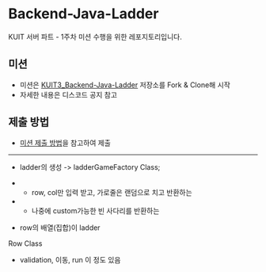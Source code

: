 # Backend-Java-Ladder
KUIT 서버 파트 - 1주차 미션 수행을 위한 레포지토리입니다.

## 미션
- 미션은 [KUIT3_Backend-Java-Ladder](https://github.com/Konkuk-KUIT/KUIT3_Backend-Java-Ladder) 저장소를 Fork & Clone해 시작
- 자세한 내용은 디스코드 공지 참고

## 제출 방법
- [미션 제출 방법](https://lavender-house-a0f.notion.site/Server_-1ef654a18417443498bea1d6caca77cd?pvs=4)을 참고하여 제출

--------
- ladder의 생성 -> ladderGameFactory Class;
- - row, col만 입력 받고, 가로줄은 랜덤으로 치고 반환하는
- - 나중에 custom가능한 빈 사다리를 반환하는

- row의 배열(집합)이 ladder


Row Class 
- validation, 이동, run 이 정도 있음

